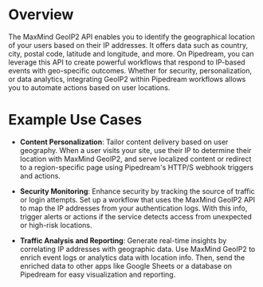 # Overview

The MaxMind GeoIP2 API enables you to identify the geographical location of your users based on their IP addresses. It offers data such as country, city, postal code, latitude and longitude, and more. On Pipedream, you can leverage this API to create powerful workflows that respond to IP-based events with geo-specific outcomes. Whether for security, personalization, or data analytics, integrating GeoIP2 within Pipedream workflows allows you to automate actions based on user locations.

# Example Use Cases

- **Content Personalization**: Tailor content delivery based on user geography. When a user visits your site, use their IP to determine their location with MaxMind GeoIP2, and serve localized content or redirect to a region-specific page using Pipedream's HTTP/S webhook triggers and actions.

- **Security Monitoring**: Enhance security by tracking the source of traffic or login attempts. Set up a workflow that uses the MaxMind GeoIP2 API to map the IP addresses from your authentication logs. With this info, trigger alerts or actions if the service detects access from unexpected or high-risk locations.

- **Traffic Analysis and Reporting**: Generate real-time insights by correlating IP addresses with geographic data. Use MaxMind GeoIP2 to enrich event logs or analytics data with location info. Then, send the enriched data to other apps like Google Sheets or a database on Pipedream for easy visualization and reporting.
